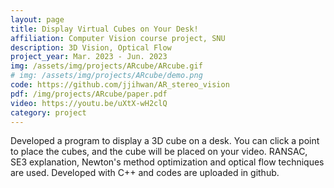 ```yaml
---
layout: page
title: Display Virtual Cubes on Your Desk!
affiliation: Computer Vision course project, SNU
description: 3D Vision, Optical Flow
project_year: Mar. 2023 - Jun. 2023
img: /assets/img/projects/ARcube/ARcube.gif
# img: /assets/img/projects/ARcube/demo.png
code: https://github.com/jjihwan/AR_stereo_vision
pdf: /img/projects/ARcube/paper.pdf
video: https://youtu.be/uXtX-wH2clQ
category: project
---
```


Developed a program to display a 3D cube on a desk. You can click a point to place the cubes, and the cube will be placed on your video. RANSAC, SE3 explanation, Newton's method optimization and optical flow techniques are used. Developed with C++ and codes are uploaded in github.

<!-- <div class="row">
    <div class="col-sm mt-3 mt-md-0">
        <img src="{{ site.baseurl }}/assets/img/projects/ARcube/ransac.png" alt="" title="ransac"/>
    </div>
    <div class="col-sm mt-3 mt-md-0">
        <img src="{{ site.baseurl }}/assets/img/projects/ARcube/plane.png" alt="" title="plane"/>
    </div>
    <div class="col-sm mt-3 mt-md-0">
        <img src="{{ site.baseurl }}/assets/img/projects/ARcube/plan.png" alt="" title="plan"/>
    </div>
</div>

<div class="caption">
    plane detection via RANSAC
</div>

<div class="row">
    <div class="col-sm mt-3 mt-md-0">
        <img src="{{ site.baseurl }}/assets/img/projects/ARcube/optical_flow.png" alt="" title="plan"/>
    </div>
</div>
<div class="caption">
    This image can also have a caption. It's like magic.
</div>

You can see demo video.

<div class="row mt-3">
    <div class="col-sm mt-3 mt-md-0">
        <img src="{{ site.baseurl }}/assets/img/projects/ARcube/demo.mp4" alt="" title="plan"/>
    </div>
</div>
<div class="caption">
    Demo video
</div> -->
